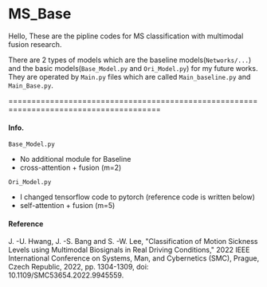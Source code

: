 # MS_Base
Hello, 
These are the pipline codes for MS classification with multimodal fusion research.

There are 2 types of models which are the baseline models(`Networks/...`) and the basic models(`Base_Model.py` and `Ori_Model.py`) for my future works.
They are operated by `Main.py` files which are called `Main_baseline.py` and `Main_Base.py`.

=======================================================================================
#### Info.
`Base_Model.py` 
- No additional module for Baseline
- cross-attention + fusion (m=2)

`Ori_Model.py `
- I changed tensorflow code to pytorch (reference code is written below)  
- self-attention + fusion (m=5)

#### Reference
J. -U. Hwang, J. -S. Bang and S. -W. Lee, "Classification of Motion Sickness Levels using Multimodal Biosignals in Real Driving Conditions," 2022 IEEE International Conference on Systems, Man, and Cybernetics (SMC), Prague, Czech Republic, 2022, pp. 1304-1309, doi: 10.1109/SMC53654.2022.9945559.
